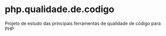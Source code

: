 php.qualidade.de.codigo
=======================

Projeto de estudo das principais ferramentas de qualidade de código para PHP
